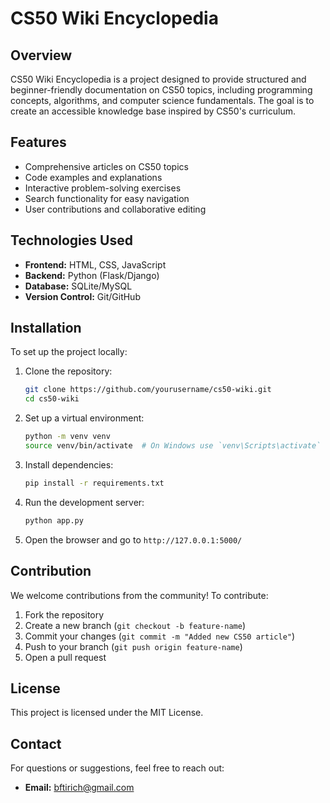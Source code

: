 # CS50 Wiki Encyclopedia

## Overview
CS50 Wiki Encyclopedia is a project designed to provide structured and beginner-friendly documentation on CS50 topics, including programming concepts, algorithms, and computer science fundamentals. The goal is to create an accessible knowledge base inspired by CS50's curriculum.

## Features
- Comprehensive articles on CS50 topics
- Code examples and explanations
- Interactive problem-solving exercises
- Search functionality for easy navigation
- User contributions and collaborative editing

## Technologies Used
- **Frontend:** HTML, CSS, JavaScript
- **Backend:** Python (Flask/Django)
- **Database:** SQLite/MySQL
- **Version Control:** Git/GitHub

## Installation
To set up the project locally:

1. Clone the repository:
   ```sh
   git clone https://github.com/yourusername/cs50-wiki.git
   cd cs50-wiki
   ```
2. Set up a virtual environment:
   ```sh
   python -m venv venv
   source venv/bin/activate  # On Windows use `venv\Scripts\activate`
   ```
3. Install dependencies:
   ```sh
   pip install -r requirements.txt
   ```
4. Run the development server:
   ```sh
   python app.py
   ```
5. Open the browser and go to `http://127.0.0.1:5000/`

## Contribution
We welcome contributions from the community! To contribute:
1. Fork the repository
2. Create a new branch (`git checkout -b feature-name`)
3. Commit your changes (`git commit -m "Added new CS50 article"`)
4. Push to your branch (`git push origin feature-name`)
5. Open a pull request

## License
This project is licensed under the MIT License.

## Contact
For questions or suggestions, feel free to reach out:
- **Email:** bftirich@gmail.com

